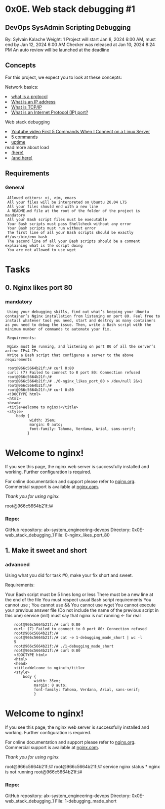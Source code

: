# 0x0E. Web stack debugging #1
## DevOps SysAdmin Scripting Debugging

By: Sylvain Kalache
  Weight: 1
   Project will start Jan 8, 2024 6:00 AM, must end by Jan 12, 2024 6:00 AM
    Checker was released at Jan 10, 2024 8:24 PM
     An auto review will be launched at the deadline

## Concepts
   For this project, we expect you to look at these concepts:

   Network basics:
   <li><a href="https://www.techtarget.com/searchnetworking/definition/protocol">what is a protocol</a></li>
   <li><a href="https://computer.howstuffworks.com/internet/basics/what-is-an-ip-address.htm">What is an IP address</a></li>
   <li><a href="https://www.avast.com/c-what-is-tcp-ip#">What is TCP/IP<a/></li>
   <li><a href="https://www.lifewire.com/port-numbers-on-computer-networks-817939">What is an Internet Protocol (IP) port?</a></li>

   Web stack debugging
   <li><a href="https://www.youtube.com/watch?v=1_gqlbADaAw&feature=youtu.be">Youtube video First 5 Commands When I Connect on a Linux Server</a></li>
   <li><a href="https://www.linux.com/training-tutorials/first-5-commands-when-i-connect-linux-server/"> 5 commands</a></li>
   <li><a href="https://www.techtarget.com/whatis/definition/uptime-and-downtime">uptime</a></li>
   read more about load
   <li><a href="https://scoutapm.com/blog/understanding-load-averages">(here)</a></li>
   <li><a href="https://www.brendangregg.com/blog/2017-08-08/linux-load-averages.html">(and here)</a></li>


## Requirements
### General
     Allowed editors: vi, vim, emacs
     All your files will be interpreted on Ubuntu 20.04 LTS
     All your files should end with a new line
     A README.md file at the root of the folder of the project is mandatory
     All your Bash script files must be executable
     Your Bash scripts must pass Shellcheck without any error
     Your Bash scripts must run without error
     The first line of all your Bash scripts should be exactly #!/usr/bin/env bash
     The second line of all your Bash scripts should be a comment explaining what is the script doing
     You are not allowed to use wget
   
# Tasks
## 0. Nginx likes port 80
### mandatory
     Using your debugging skills, find out what’s keeping your Ubuntu container’s Nginx installation from listening on port 80. Feel free to install whatever tool you need, start and destroy as many containers as you need to debug the issue. Then, write a Bash script with the minimum number of commands to automate your fix.

     Requirements:

     Nginx must be running, and listening on port 80 of all the server’s active IPv4 IPs
     Write a Bash script that configures a server to the above requirements
     
     root@966c5664b21f:/# curl 0:80
     curl: (7) Failed to connect to 0 port 80: Connection refused
     root@966c5664b21f:/#
     root@966c5664b21f:/# ./0-nginx_likes_port_80 > /dev/null 2&>1
     root@966c5664b21f:/#
     root@966c5664b21f:/# curl 0:80
     <!DOCTYPE html>
     <html>
     <head>
     <title>Welcome to nginx!</title>
     <style>
         body {
               width: 35em;
               margin: 0 auto;
               font-family: Tahoma, Verdana, Arial, sans-serif;
              }
</style>
</head>
<body>
<h1>Welcome to nginx!</h1>
<p>If you see this page, the nginx web server is successfully installed and
working. Further configuration is required.</p>

<p>For online documentation and support please refer to
<a href="http://nginx.org/">nginx.org</a>.<br/>
Commercial support is available at
<a href="http://nginx.com/">nginx.com</a>.</p>

<p><em>Thank you for using nginx.</em></p>
</body>
</html>
root@966c5664b21f:/#


### Repo:

GitHub repository: alx-system_engineering-devops
Directory: 0x0E-web_stack_debugging_1
File: 0-nginx_likes_port_80
   
## 1. Make it sweet and short
### advanced

Using what you did for task #0, make your fix short and sweet.

Requirements:

Your Bash script must be 5 lines long or less
There must be a new line at the end of the file
You must respect usual Bash script requirements
You cannot use ;
You cannot use &&
You cannot use wget
You cannot execute your previous answer file (Do not include the name of the previous script in this one)
        service (init) must say that nginx is not running ← for real
        
        root@966c5664b21f:/# curl 0:80
        curl: (7) Failed to connect to 0 port 80: Connection refused
        root@966c5664b21f:/#
        root@966c5664b21f:/# cat -e 1-debugging_made_short | wc -l
        5
        root@966c5664b21f:/# ./1-debugging_made_short
        root@966c5664b21f:/# curl 0:80
        <!DOCTYPE html>
        <html>
        <head>
        <title>Welcome to nginx!</title>
        <style>
            body {
                 width: 35em;
                 margin: 0 auto;
                 font-family: Tahoma, Verdana, Arial, sans-serif;
                 }
</style>
</head>
<body>
<h1>Welcome to nginx!</h1>
<p>If you see this page, the nginx web server is successfully installed and
working. Further configuration is required.</p>

<p>For online documentation and support please refer to
<a href="http://nginx.org/">nginx.org</a>.<br/>
Commercial support is available at
<a href="http://nginx.com/">nginx.com</a>.</p>

<p><em>Thank you for using nginx.</em></p>
</body>
</html>
root@966c5664b21f:/#
root@966c5664b21f:/# service nginx status
 * nginx is not running
 root@966c5664b21f:/# 

### Repo:

 GitHub repository: alx-system_engineering-devops
 Directory: 0x0E-web_stack_debugging_1
 File: 1-debugging_made_short
    
